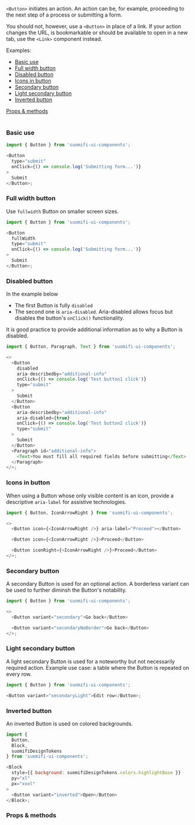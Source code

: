 `<Button>` initiates an action. An action can be, for example, proceeding to the next step of a process or submitting a form.

You should not, however, use a `<Button>` in place of a link. If your action changes the URL, is bookmarkable or should be available to open in a new tab, use the `<Link>` component instead.

Examples:

<ul>
  <li><a href="/#/Components/Button?id=basic-use">Basic use</a></li>
  <li><a href="/#/Components/Button?id=full-width-button">Full width button</a></li>
  <li><a href="/#/Components/Button?id=disabled-button">Disabled button</a></li>
  <li><a href="/#/Components/Button?id=icons-in-button">Icons in button</a></li>
  <li><a href="/#/Components/Button?id=secondary-button">Secondary button</a></li>
  <li><a href="/#/Components/Button?id=light-secondary-button">Light secondary button</a></li>
  <li><a href="/#/Components/Button?id=inverted-button">Inverted button</a></li>
</ul>

<div style="margin-bottom: 40px">
  <a href="/#/Components/Button?id=props--methods">Props & methods</a>
</div>

### Basic use

```js
import { Button } from 'suomifi-ui-components';

<Button
  type="submit"
  onClick={() => console.log('Submitting form...')}
>
  Submit
</Button>;
```

### Full width button

Use `fullwidth` Button on smaller screen sizes.

```js
import { Button } from 'suomifi-ui-components';

<Button
  fullWidth
  type="submit"
  onClick={() => console.log('Submitting form...')}
>
  Submit
</Button>;
```

### Disabled button

In the example below

- The first Button is fully `disabled`
- The second one is `aria-disabled`. Aria-disabled allows focus but disables the button's `onClick()` functionality.

It is good practice to provide additional information as to why a Button is disabled.

```js
import { Button, Paragraph, Text } from 'suomifi-ui-components';

<>
  <Button
    disabled
    aria-describedby="additional-info"
    onClick={() => console.log('Test button1 click')}
    type="submit"
  >
    Submit
  </Button>
  <Button
    aria-describedby="additional-info"
    aria-disabled={true}
    onClick={() => console.log('Test button2 click')}
    type="submit"
  >
    Submit
  </Button>
  <Paragraph id="additional-info">
    <Text>You must fill all required fields before submitting</Text>
  </Paragraph>
</>;
```

### Icons in button

When using a Button whose only visible content is an icon, provide a descriptive `aria-label` for assistive technologies.

```js
import { Button, IconArrowRight } from 'suomifi-ui-components';

<>
  <Button icon={<IconArrowRight />} aria-label="Proceed"></Button>

  <Button icon={<IconArrowRight />}>Proceed</Button>

  <Button iconRight={<IconArrowRight />}>Proceed</Button>
</>;
```

### Secondary button

A secondary Button is used for an optional action. A borderless variant can be used to further diminsh the Button's notability.

```js
import { Button } from 'suomifi-ui-components';

<>
  <Button variant="secondary">Go back</Button>

  <Button variant="secondaryNoBorder">Go back</Button>
</>;
```

### Light secondary button

A light secondary Button is used for a noteworthy but not necessarily required action. Example use case: a table where the Button is repeated on every row.

```js
import { Button } from 'suomifi-ui-components';

<Button variant="secondaryLight">Edit row</Button>;
```

### Inverted button

An inverted Button is used on colored backgrounds.

```js
import {
  Button,
  Block,
  suomifiDesignTokens
} from 'suomifi-ui-components';

<Block
  style={{ background: suomifiDesignTokens.colors.highlightBase }}
  py="xl"
  px="xxxl"
>
  <Button variant="inverted">Open</Button>
</Block>;
```

### Props & methods
